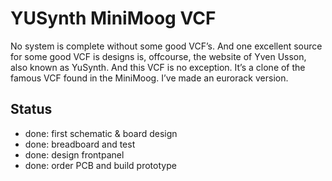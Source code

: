 # YUSynth MiniMoog VCF

No system is complete without some good VCF’s. And one excellent source for some good VCF is designs is, offcourse, the website of Yven Usson, also known as YuSynth. And this VCF is no exception. It’s a clone of the famous VCF found in the MiniMoog. I’ve made an eurorack version.

## Status

- done: first schematic & board design
- done: breadboard and test
- done: design frontpanel
- done: order PCB and build prototype
